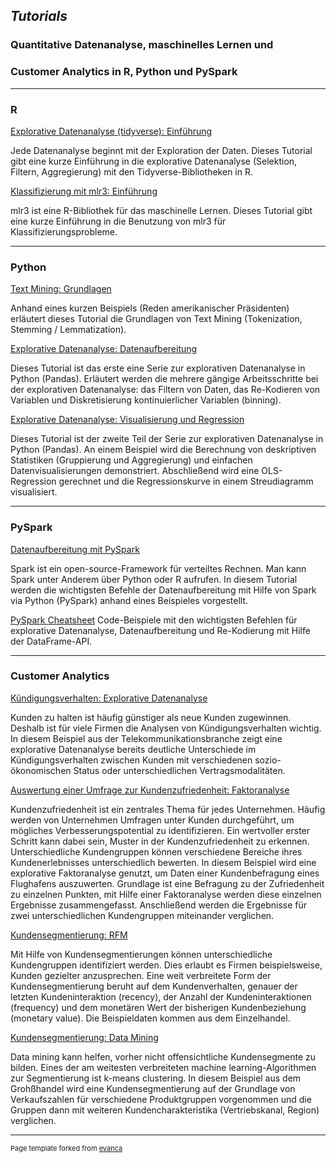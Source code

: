 ## *Tutorials*

### Quantitative Datenanalyse,  maschinelles Lernen und 
### Customer Analytics in R, Python und PySpark

---

### R

[Explorative Datenanalyse (tidyverse): Einführung](tutorials/r_eda_tidyverse.html)

Jede Datenanalyse beginnt mit der Exploration der Daten. Dieses Tutorial gibt eine kurze Einführung in die explorative Datenanalyse (Selektion, Filtern, Aggregierung) mit den Tidyverse-Bibliotheken in R.

[Klassifizierung mit mlr3: Einführung](tutorials/r_klassifizierung_mlr3_einfuehrung.html)

mlr3 ist eine R-Bibliothek für das maschinelle Lernen. Dieses Tutorial gibt eine kurze Einführung in die Benutzung von mlr3 für Klassifizierungsprobleme.

---

### Python

[Text Mining: Grundlagen](tutorials/python_tm_basics.html)

Anhand eines kurzen Beispiels (Reden amerikanischer Präsidenten) erläutert dieses Tutorial die Grundlagen von Text Mining (Tokenization, Stemming / Lemmatization).

[Explorative Datenanalyse: Datenaufbereitung](tutorials/python_eda_1.html)

Dieses Tutorial ist das erste eine Serie zur explorativen Datenanalyse in Python (Pandas). Erläutert werden die mehrere gängige Arbeitsschritte bei der explorativen Datenanalyse: das Filtern von Daten, das Re-Kodieren von Variablen und Diskretisierung kontinuierlicher Variablen (binning). 

[Explorative Datenanalyse: Visualisierung und Regression](tutorials/python_eda_2.html)

Dieses Tutorial ist der zweite Teil der Serie zur explorativen Datenanalyse in Python (Pandas). An einem Beispiel wird die Berechnung von deskriptiven Statistiken (Gruppierung und Aggregierung) und einfachen Datenvisualisierungen demonstriert. Abschließend wird eine OLS-Regression gerechnet und die Regressionskurve in einem Streudiagramm visualisiert. 

---

### PySpark

[Datenaufbereitung mit PySpark](https://warntjen.github.io/tutorials/pyspark_datenaufbereitung.html)

Spark ist ein open-source-Framework für verteiltes Rechnen. Man kann Spark unter Anderem über Python oder R aufrufen. In diesem Tutorial werden die wichtigsten Befehle der Datenaufbereitung mit Hilfe von Spark via Python (PySpark) anhand eines Beispieles vorgestellt.

[PySpark Cheatsheet](https://warntjen.github.io/tutorials/pyspark_cheatsheet.html)
Code-Beispiele mit den wichtigsten Befehlen für explorative Datenanalyse, Datenaufbereitung und Re-Kodierung mit Hilfe der DataFrame-API.

---

### Customer Analytics

[Kündigungsverhalten: Explorative Datenanalyse](tutorials/customer_analytics/churn_analysis_EDA.html)

Kunden zu halten ist häufig günstiger als neue Kunden zugewinnen. Deshalb ist für viele Firmen die Analysen von Kündigungsverhalten wichtig. In diesem Beispiel aus der Telekommunikationsbranche zeigt eine explorative Datenanalyse bereits deutliche Unterschiede im Kündigungsverhalten zwischen Kunden mit verschiedenen sozio-ökonomischen Status oder unterschiedlichen Vertragsmodalitäten.

[Auswertung einer Umfrage zur Kundenzufriedenheit: Faktoranalyse](tutorials/customer_analytics/umfrage_kundenzufriedenheit_faktoranalyse.html)

Kundenzufriedenheit ist ein zentrales Thema für jedes Unternehmen. Häufig werden von Unternehmen Umfragen unter Kunden durchgeführt, um mögliches Verbesserungspotential zu identifizieren. Ein wertvoller erster Schritt kann dabei sein, Muster in der Kundenzufriedenheit zu erkennen. Unterschiedliche Kundengruppen können verschiedene Bereiche ihres Kundenerlebnisses unterschiedlich bewerten. In diesem Beispiel wird eine explorative Faktoranalyse genutzt, um Daten einer Kundenbefragung eines Flughafens auszuwerten. Grundlage ist eine Befragung zu der Zufriedenheit zu einzelnen Punkten, mit Hilfe einer Faktoranalyse werden diese einzelnen Ergebnisse zusammengefasst. Anschließend werden die Ergebnisse für zwei unterschiedlichen Kundengruppen miteinander verglichen.

[Kundensegmentierung: RFM](tutorials/customer_analytics/customer_segmentation_RFM.html)

Mit Hilfe von Kundensegmentierungen können unterschiedliche Kundengruppen identifiziert werden. Dies erlaubt es Firmen beispielsweise, Kunden gezielter anzusprechen. Eine weit verbreitete Form der Kundensegmentierung beruht auf dem Kundenverhalten, genauer der letzten Kundeninteraktion (recency), der Anzahl der Kundeninteraktionen (frequency) und dem monetären Wert der bisherigen Kundenbeziehung (monetary value). Die Beispieldaten kommen aus dem Einzelhandel.

[Kundensegmentierung: Data Mining](tutorials/customer_analytics/customer_segmentation_k_means.html)

Data mining kann helfen, vorher nicht offensichtliche Kundensegmente zu bilden. Eines der am weitesten verbreiteten machine learning-Algorithmen zur Segmentierung ist k-means clustering. In diesem Beispiel aus dem Grohßhandel wird eine Kundensegmentierung auf der Grundlage von Verkaufszahlen für verschiedene Produktgruppen vorgenommen und die Gruppen dann mit weiteren Kundencharakteristika (Vertriebskanal, Region) verglichen. 

---
<p style="font-size:11px">Page template forked from <a href="https://github.com/evanca/quick-portfolio">evanca</a></p>
<!-- Remove above link if you don't want to attibute -->
